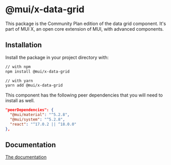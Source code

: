 # @mui/x-data-grid

This package is the Community Plan edition of the data grid component.
It's part of MUI X, an open core extension of MUI, with advanced components.

## Installation

Install the package in your project directory with:

```sh
// with npm
npm install @mui/x-data-grid

// with yarn
yarn add @mui/x-data-grid
```

This component has the following peer dependencies that you will need to install as well.

```json
"peerDependencies": {
  "@mui/material": "^5.2.8",
  "@mui/system": "^5.2.8",
  "react": "^17.0.2 || ^18.0.0"
},
```

## Documentation

[The documentation](https://mui.com/x/react-data-grid/)
